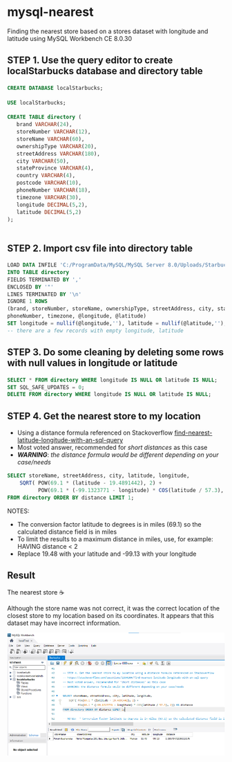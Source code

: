# mysql-nearest
Finding the nearest store based on a stores dataset with longitude and latitude using MySQL Workbench CE 8.0.30

## STEP 1. Use the query editor to create localStarbucks database and directory table
```SQL
CREATE DATABASE localStarbucks;

USE localStarbucks;

CREATE TABLE directory (
   brand VARCHAR(24),
   storeNumber VARCHAR(12),
   storeName VARCHAR(60),
   ownershipType VARCHAR(20),
   streetAddress VARCHAR(180),
   city VARCHAR(50),
   stateProvince VARCHAR(4),
   country VARCHAR(4),
   postcode VARCHAR(10),
   phoneNumber VARCHAR(18),
   timezone VARCHAR(30),
   longitude DECIMAL(5,2),
   latitude DECIMAL(5,2)
);
 
```

## STEP 2. Import csv file into directory table 
```SQL
LOAD DATA INFILE 'C:/ProgramData/MySQL/MySQL Server 8.0/Uploads/Starbucks_directory.csv' 
INTO TABLE directory 
FIELDS TERMINATED BY ',' 
ENCLOSED BY '"' 
LINES TERMINATED BY '\n'
IGNORE 1 ROWS
(brand, storeNumber, storeName, ownershipType, streetAddress, city, stateProvince, country, postcode,
phoneNumber, timezone, @longitude, @latitude)
SET longitude = nullif(@longitude,''), latitude = nullif(@latitude,'');
-- there are a few records with empty longitude, latitude
```

## STEP 3. Do some cleaning by deleting some rows with null values in longitude or latitude
```SQL
SELECT * FROM directory WHERE longitude IS NULL OR latitude IS NULL;
SET SQL_SAFE_UPDATES = 0;
DELETE FROM directory WHERE longitude IS NULL OR latitude IS NULL;
```

## STEP 4. Get the nearest store to my location
- Using a distance formula referenced on Stackoverflow [find-nearest-latitude-longitude-with-an-sql-query](https://stackoverflow.com/questions/2234204/find-nearest-latitude-longitude-with-an-sql-query)
- Most voted answer, recommended for *short distances* as this case
- ***WARNING***: *the distance formula would be different depending on your case/needs*

```SQL
SELECT storeName, streetAddress, city, latitude, longitude, 
    SQRT( POW(69.1 * (latitude - 19.4891442), 2) +
          POW(69.1 * (-99.1323771 - longitude) * COS(latitude / 57.3), 2)) AS distance
FROM directory ORDER BY distance LIMIT 1;
```
NOTES:  
- The conversion factor latitude to degrees is in miles (69.1) so the calculated distance field is in miles             
- To limit the results to a maximum distance in miles, use, for example: HAVING distance < 2
- Replace 19.48 with your latitude and -99.13 with your longitude

## Result
The nearest store :coffee:

Although the store name was not correct, it was the correct location of the closest store to my location based on its coordinates. It appears that this dataset may have incorrect information.

![nearest-store](https://github.com/adavals/mysql-nearest/blob/main/img/MySQL%20Workbench%20result.png)
